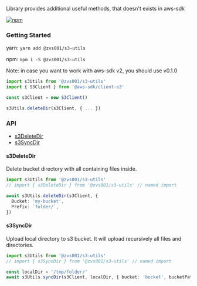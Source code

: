 
Library provides additional useful methods, 
that doesn't exists in aws-sdk

[![npm](https://img.shields.io/npm/v/@zvs001/s3-utils)](https://www.npmjs.com/package/@zvs001/s3-utils)

### Getting Started

yarn: `yarn add @zvs001/s3-utils`

npm: `npm i -S @zvs001/s3-utils`

Note: in case you want to work with aws-sdk v2, you should use v0.1.0

```typescript
import s3Utils from '@zvs001/s3-utils'
import { S3Client } from '@aws-sdk/client-s3'

const s3Client = new S3Client()

s3Utils.deleteDir(s3Client, { ... })
```

### API
- [s3DeleteDir](https://github.com/zvs001/s3-utils#s3deletedir)
- [s3SyncDir](https://github.com/zvs001/s3-utils#s3deletedir)

#### s3DeleteDir

Delete bucket directory with all containing files inside.

```typescript
import s3Utils from '@zvs001/s3-utils'
// import { s3DeleteDir } from '@zvs001/s3-utils' // named import

await s3Utils.deleteDir(s3Client, {
  Bucket: 'my-bucket',
  Prefix: `folder/`,
})
```

#### s3SyncDir

Upload local directory to s3 bucket. 
It will upload recursively all files and directories.

```typescript
import s3Utils from '@zvs001/s3-utils'
// import { s3SyncDir } from '@zvs001/s3-utils' // named import

const localDir = '/tmp/folder/'
await s3Utils.syncDir(s3Client, localDir, { bucket: 'bucket', bucketPath: 'sub-dir/' })
```
